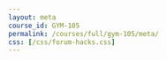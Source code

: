 ```yaml
---
layout: meta
course_id: GYM-105
permalink: /courses/full/gym-105/meta/
css: [/css/forum-hacks.css]
---
```

